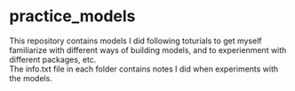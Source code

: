 # practice_models
This repository contains models I did following toturials to get myself familiarize with different ways of building models, and to experienment with different packages, etc.<br>
The info.txt file in each folder contains notes I did when experiments with the models.
